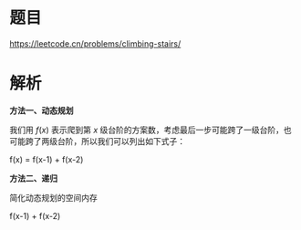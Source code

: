# 题目

https://leetcode.cn/problems/climbing-stairs/

# 解析

**方法一、动态规划**

我们用 *f*(*x*) 表示爬到第 *x* 级台阶的方案数，考虑最后一步可能跨了一级台阶，也可能跨了两级台阶，所以我们可以列出如下式子：

f(x) = f(x-1) + f(x-2)



**方法二、递归**

简化动态规划的空间内存

 f(x-1) + f(x-2)
